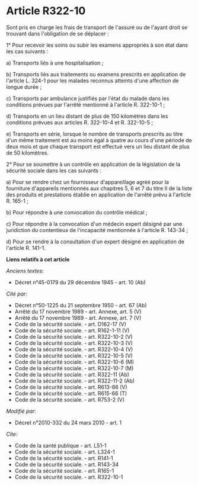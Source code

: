 # Article R322-10

Sont pris en charge les frais de transport de l'assuré ou de l'ayant droit se trouvant dans l'obligation de se déplacer : 

1° Pour recevoir les soins ou subir les examens appropriés à son état dans les cas suivants : 

a) Transports liés à une hospitalisation ; 

b) Transports liés aux traitements ou examens prescrits en application de l'article L. 324-1 pour les malades reconnus
atteints d'une affection de longue durée ; 

c) Transports par ambulance justifiés par l'état du malade dans les conditions prévues par l'arrêté mentionné à l'article R.
322-10-1 ; 

d) Transports en un lieu distant de plus de 150 kilomètres dans les conditions prévues aux articles R. 322-10-4 et R.
322-10-5 ; 

e) Transports en série, lorsque le nombre de transports prescrits au titre d'un même traitement est au moins égal à quatre au
cours d'une période de deux mois et que chaque transport est effectué vers un lieu distant de plus de 50 kilomètres. 

2° Pour se soumettre à un contrôle en application de la législation de la sécurité sociale dans les cas suivants : 

a) Pour se rendre chez un fournisseur d'appareillage agréé pour la fourniture d'appareils mentionnés aux chapitres 5, 6 et 7
du titre II de la liste des produits et prestations établie en application de l'arrêté prévu à l'article R. 165-1 ; 

b) Pour répondre à une convocation du contrôle médical ; 

c) Pour répondre à la convocation d'un médecin expert désigné par une juridiction du contentieux de l'incapacité mentionnée à
l'article R. 143-34 ; 

d) Pour se rendre à la consultation d'un expert désigné en application de l'article R. 141-1.

**Liens relatifs à cet article**

_Anciens textes_:

  - Décret n°45-0179 du 29 décembre 1945 - art. 10 (Ab)

_Cité par_:

  - Décret n°50-1225 du 21 septembre 1950 - art. 67 (Ab)
  - Arrêté du 17 novembre 1989 - art. Annexe, art. 5 (V)
  - Arrêté du 17 novembre 1989 - art. Annexe, art. 7 (V)
  - Code de la sécurité sociale. - art. D162-17 (V)
  - Code de la sécurité sociale. - art. R162-1-11 (V)
  - Code de la sécurité sociale. - art. R322-10-2 (V)
  - Code de la sécurité sociale. - art. R322-10-3 (V)
  - Code de la sécurité sociale. - art. R322-10-4 (V)
  - Code de la sécurité sociale. - art. R322-10-5 (V)
  - Code de la sécurité sociale. - art. R322-10-6 (M)
  - Code de la sécurité sociale. - art. R322-10-7 (M)
  - Code de la sécurité sociale. - art. R322-11 (Ab)
  - Code de la sécurité sociale. - art. R322-11-2 (Ab)
  - Code de la sécurité sociale. - art. R613-66 (V)
  - Code de la sécurité sociale. - art. R615-66 (T)
  - Code de la sécurité sociale. - art. R753-2 (V)

_Modifié par_:

  - Décret n°2010-332 du 24 mars 2010 - art. 1

_Cite_:

  - Code de la santé publique - art. L51-1
  - Code de la sécurité sociale. - art. L324-1
  - Code de la sécurité sociale. - art. R141-1
  - Code de la sécurité sociale. - art. R143-34
  - Code de la sécurité sociale. - art. R165-1
  - Code de la sécurité sociale. - art. R322-10-1
